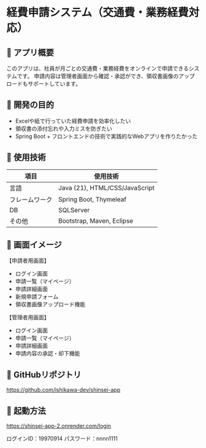 # 経費申請システム（交通費・業務経費対応）

## 🌟 アプリ概要

このアプリは、社員が月ごとの交通費・業務経費をオンラインで申請できるシステムです。
申請内容は管理者画面から確認・承認ができ、領収書画像のアップロードもサポートしています。

## 🎯 開発の目的

- Excelや紙で行っていた経費申請を効率化したい
- 領収書の添付忘れや入力ミスを防ぎたい
- Spring Boot + フロントエンドの技術で実践的なWebアプリを作りたかった

## 🔧 使用技術

| 項目         | 使用技術                       |
|--------------|--------------------------------|
| 言語         | Java (21), HTML/CSS/JavaScript |
| フレームワーク | Spring Boot, Thymeleaf          |
| DB           | SQLServer                          |
| その他       | Bootstrap, Maven, Eclipse       |

## 📸 画面イメージ

【申請者用画面】
- ログイン画面
- 申請一覧（マイページ）  
- 申請詳細画面
- 新規申請フォーム  
- 領収書画像アップロード機能

【管理者用画面】
- ログイン画面
- 申請一覧（マイページ）
- 申請詳細画面
- 申請内容の承認・却下機能

## 🔗 GitHubリポジトリ

https://github.com/ishikawa-dev/shinsei-app

## 🚀 起動方法

https://shinsei-app-2.onrender.com/login

ログインID：19970914
パスワード：nnnn1111